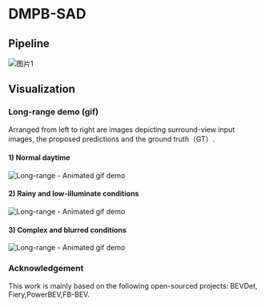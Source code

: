 # DMPB-SAD


## Pipeline
![图片1](https://github.com/user-attachments/assets/119ff8df-97b4-4526-85a0-c42be13f77b5)

## Visualization

### Long-range demo (gif)
Arranged from left to right are images depicting surround-view input images, the proposed predictions and the ground truth（GT）.

#### 1) Normal daytime

![Long-range - Animated gif demo](https://github.com/pupu-chenyanyan/DMPB-SAD/blob/main/tinywow_01%2B03_73178796%20(1).gif)

#### 2) Rainy and low-illuminate conditions

![Long-range - Animated gif demo](https://github.com/pupu-chenyanyan/DMPB-SAD/blob/main/tinywow_02_73179789%20(1).gif)

#### 3) Complex and blurred conditions
![Long-range - Animated gif demo](https://github.com/pupu-chenyanyan/DMPB-SAD/blob/main/tinywow_04-2_73179564%20(1).gif)



<!-- ### Long-range coverage
![图片2](https://github.com/user-attachments/assets/51fb6760-1425-4f0d-8324-46fe94de5f8a)
### Short-range coverage
![图片3](https://github.com/user-attachments/assets/62e01948-1fa3-4962-b928-a41713851071) -->


### Acknowledgement
This work is mainly based on the following open-sourced projects: BEVDet, Fiery,PowerBEV,FB-BEV.



